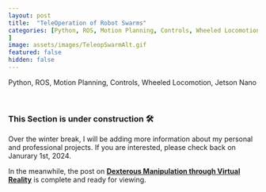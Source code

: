 ```yaml
---
layout: post
title:  "TeleOperation of Robot Swarms"
categories: [Python, ROS, Motion Planning, Controls, Wheeled Locomotion, Jetson Nano
]
image: assets/images/TeleopSwarmAlt.gif
featured: false
hidden: false
---
```


Python, ROS, Motion Planning, Controls, Wheeled Locomotion, Jetson Nano

<br>

### This Section is under construction 🛠️
Over the winter break, I will be adding more information about my personal and professional projects. 
If you are interested, please check back on Janurary 1st, 2024.

In the meanwhile, the post on [**Dexterous Manipulation through Virtual Reality**](https://adityanairs.website/DexterousManipulationThroughVR/) is complete and ready for viewing.




